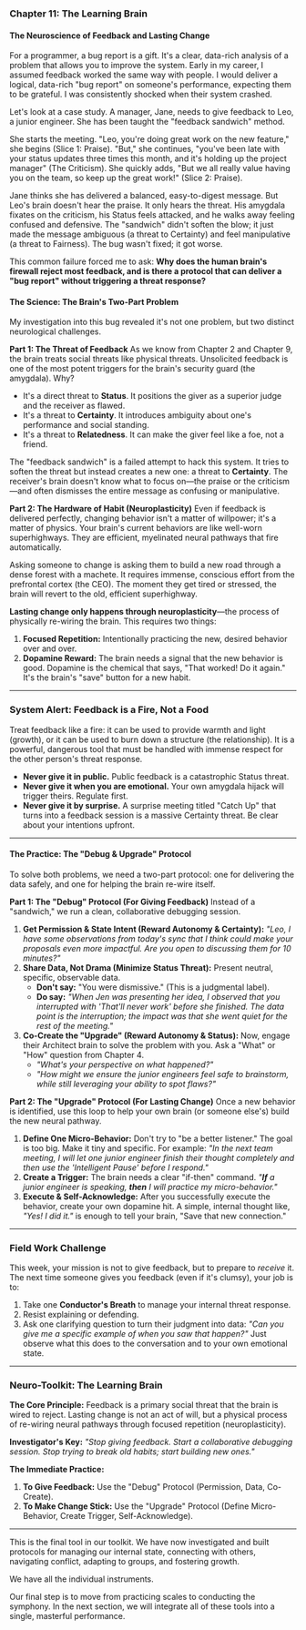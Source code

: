 ### **Chapter 11: The Learning Brain**
#### The Neuroscience of Feedback and Lasting Change

For a programmer, a bug report is a gift. It's a clear, data-rich analysis of a problem that allows you to improve the system. Early in my career, I assumed feedback worked the same way with people. I would deliver a logical, data-rich "bug report" on someone's performance, expecting them to be grateful. I was consistently shocked when their system crashed.

Let's look at a case study. A manager, Jane, needs to give feedback to Leo, a junior engineer. She has been taught the "feedback sandwich" method.

She starts the meeting. "Leo, you're doing great work on the new feature," she begins (Slice 1: Praise). "But," she continues, "you've been late with your status updates three times this month, and it's holding up the project manager" (The Criticism). She quickly adds, "But we all really value having you on the team, so keep up the great work!" (Slice 2: Praise).

Jane thinks she has delivered a balanced, easy-to-digest message. But Leo's brain doesn't hear the praise. It only hears the threat. His amygdala fixates on the criticism, his Status feels attacked, and he walks away feeling confused and defensive. The "sandwich" didn't soften the blow; it just made the message ambiguous (a threat to Certainty) and feel manipulative (a threat to Fairness). The bug wasn't fixed; it got worse.

This common failure forced me to ask: **Why does the human brain's firewall reject most feedback, and is there a protocol that can deliver a "bug report" without triggering a threat response?**

#### **The Science: The Brain's Two-Part Problem**

My investigation into this bug revealed it's not one problem, but two distinct neurological challenges.

**Part 1: The Threat of Feedback**
As we know from Chapter 2 and Chapter 9, the brain treats social threats like physical threats. Unsolicited feedback is one of the most potent triggers for the brain's security guard (the amygdala). Why?

*   It's a direct threat to **Status**. It positions the giver as a superior judge and the receiver as flawed.
*   It's a threat to **Certainty**. It introduces ambiguity about one's performance and social standing.
*   It's a threat to **Relatedness**. It can make the giver feel like a foe, not a friend.

The "feedback sandwich" is a failed attempt to hack this system. It tries to soften the threat but instead creates a new one: a threat to **Certainty**. The receiver's brain doesn't know what to focus on—the praise or the criticism—and often dismisses the entire message as confusing or manipulative.

**Part 2: The Hardware of Habit (Neuroplasticity)**
Even if feedback is delivered perfectly, changing behavior isn't a matter of willpower; it's a matter of physics. Your brain's current behaviors are like well-worn superhighways. They are efficient, myelinated neural pathways that fire automatically.

Asking someone to change is asking them to build a new road through a dense forest with a machete. It requires immense, conscious effort from the prefrontal cortex (the CEO). The moment they get tired or stressed, the brain will revert to the old, efficient superhighway.

**Lasting change only happens through neuroplasticity**—the process of physically re-wiring the brain. This requires two things:
1.  **Focused Repetition:** Intentionally practicing the new, desired behavior over and over.
2.  **Dopamine Reward:** The brain needs a signal that the new behavior is good. Dopamine is the chemical that says, "That worked! Do it again." It's the brain's "save" button for a new habit.

---
### **System Alert: Feedback is a Fire, Not a Food**

Treat feedback like a fire: it can be used to provide warmth and light (growth), or it can be used to burn down a structure (the relationship). It is a powerful, dangerous tool that must be handled with immense respect for the other person's threat response.

*   **Never give it in public.** Public feedback is a catastrophic Status threat.
*   **Never give it when you are emotional.** Your own amygdala hijack will trigger theirs. Regulate first.
*   **Never give it by surprise.** A surprise meeting titled "Catch Up" that turns into a feedback session is a massive Certainty threat. Be clear about your intentions upfront.
---

#### **The Practice: The "Debug & Upgrade" Protocol**

To solve both problems, we need a two-part protocol: one for delivering the data safely, and one for helping the brain re-wire itself.

**Part 1: The "Debug" Protocol (For Giving Feedback)**
Instead of a "sandwich," we run a clean, collaborative debugging session.

1.  **Get Permission & State Intent (Reward Autonomy & Certainty):** *"Leo, I have some observations from today's sync that I think could make your proposals even more impactful. Are you open to discussing them for 10 minutes?"*
2.  **Share Data, Not Drama (Minimize Status Threat):** Present neutral, specific, observable data.
    *   **Don't say:** "You were dismissive." (This is a judgmental label).
    *   **Do say:** *"When Jen was presenting her idea, I observed that you interrupted with 'That'll never work' before she finished. The data point is the interruption; the impact was that she went quiet for the rest of the meeting."*
3.  **Co-Create the "Upgrade" (Reward Autonomy & Status):** Now, engage their Architect brain to solve the problem with you. Ask a "What" or "How" question from Chapter 4.
    *   *"What's your perspective on what happened?"*
    *   *"How might we ensure the junior engineers feel safe to brainstorm, while still leveraging your ability to spot flaws?"*

**Part 2: The "Upgrade" Protocol (For Lasting Change)**
Once a new behavior is identified, use this loop to help your own brain (or someone else's) build the new neural pathway.

1.  **Define One Micro-Behavior:** Don't try to "be a better listener." The goal is too big. Make it tiny and specific. For example: *"In the next team meeting, I will let one junior engineer finish their thought completely and then use the 'Intelligent Pause' before I respond."*
2.  **Create a Trigger:** The brain needs a clear "if-then" command. *"**If** a junior engineer is speaking, **then** I will practice my micro-behavior."*
3.  **Execute & Self-Acknowledge:** After you successfully execute the behavior, create your own dopamine hit. A simple, internal thought like, *"Yes! I did it."* is enough to tell your brain, "Save that new connection."

---
### **Field Work Challenge**

This week, your mission is not to give feedback, but to prepare to *receive* it. The next time someone gives you feedback (even if it's clumsy), your job is to:
1.  Take one **Conductor's Breath** to manage your internal threat response.
2.  Resist explaining or defending.
3.  Ask one clarifying question to turn their judgment into data: *"Can you give me a specific example of when you saw that happen?"*
Just observe what this does to the conversation and to your own emotional state.

---
### **Neuro-Toolkit: The Learning Brain**

**The Core Principle:**
Feedback is a primary social threat that the brain is wired to reject. Lasting change is not an act of will, but a physical process of re-wiring neural pathways through focused repetition (neuroplasticity).

**Investigator's Key:**
*"Stop giving feedback. Start a collaborative debugging session. Stop trying to break old habits; start building new ones."*

**The Immediate Practice:**
1.  **To Give Feedback:** Use the "Debug" Protocol (Permission, Data, Co-Create).
2.  **To Make Change Stick:** Use the "Upgrade" Protocol (Define Micro-Behavior, Create Trigger, Self-Acknowledge).

---

This is the final tool in our toolkit. We have now investigated and built protocols for managing our internal state, connecting with others, navigating conflict, adapting to groups, and fostering growth.

We have all the individual instruments.

Our final step is to move from practicing scales to conducting the symphony. In the next section, we will integrate all of these tools into a single, masterful performance.
      